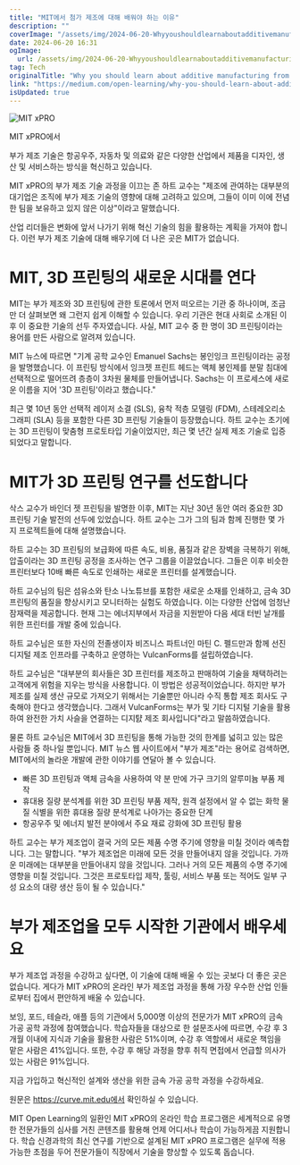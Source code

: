 ```yaml
---
title: "MIT에서 첨가 제조에 대해 배워야 하는 이유"
description: ""
coverImage: "/assets/img/2024-06-20-WhyyoushouldlearnaboutadditivemanufacturingfromMIT_0.png"
date: 2024-06-20 16:31
ogImage:
  url: /assets/img/2024-06-20-WhyyoushouldlearnaboutadditivemanufacturingfromMIT_0.png
tag: Tech
originalTitle: "Why you should learn about additive manufacturing from MIT"
link: "https://medium.com/open-learning/why-you-should-learn-about-additive-manufacturing-from-mit-487aebb182ac"
isUpdated: true
---
```


![MIT xPRO](/assets/img/2024-06-20-WhyyoushouldlearnaboutadditivemanufacturingfromMIT_0.png)

MIT xPRO에서

부가 제조 기술은 항공우주, 자동차 및 의료와 같은 다양한 산업에서 제품을 디자인, 생산 및 서비스하는 방식을 혁신하고 있습니다.

MIT xPRO의 부가 제조 기술 과정을 이끄는 존 하트 교수는 "제조에 관여하는 대부분의 대기업은 조직에 부가 제조 기술의 영향에 대해 고려하고 있으며, 그들이 이미 이에 전념한 팀을 보유하고 있지 않은 이상"이라고 말했습니다.

<!-- cozy-coder - 수평 -->

<ins class="adsbygoogle"
     style="display:block"
     data-ad-client="ca-pub-4877378276818686"
     data-ad-slot="1107185301"
     data-ad-format="auto"
     data-full-width-responsive="true"></ins>

<script>
     (adsbygoogle = window.adsbygoogle || []).push({});
</script>

산업 리더들은 변화에 앞서 나가기 위해 혁신 기술의 힘을 활용하는 계획을 가져야 합니다. 이런 부가 제조 기술에 대해 배우기에 더 나은 곳은 MIT가 없습니다.

# MIT, 3D 프린팅의 새로운 시대를 연다

MIT는 부가 제조와 3D 프린팅에 관한 토론에서 먼저 떠오르는 기관 중 하나이며, 조금만 더 살펴보면 왜 그런지 쉽게 이해할 수 있습니다. 우리 기관은 현대 사회로 소개된 이후 이 중요한 기술의 선두 주자였습니다. 사실, MIT 교수 중 한 명이 3D 프린팅이라는 용어를 만든 사람으로 알려져 있습니다.

MIT 뉴스에 따르면 "기계 공학 교수인 Emanuel Sachs는 봉인잉크 프린팅이라는 공정을 발명했습니다. 이 프린팅 방식에서 잉크젯 프린트 헤드는 액체 봉인제를 분말 침대에 선택적으로 떨어뜨려 층층이 3차원 물체를 만들어냅니다. Sachs는 이 프로세스에 새로운 이름을 지어 '3D 프린팅'이라고 했습니다."

<!-- cozy-coder - 수평 -->

<ins class="adsbygoogle"
     style="display:block"
     data-ad-client="ca-pub-4877378276818686"
     data-ad-slot="1107185301"
     data-ad-format="auto"
     data-full-width-responsive="true"></ins>

<script>
     (adsbygoogle = window.adsbygoogle || []).push({});
</script>

최근 몇 10년 동안 선택적 레이저 소결 (SLS), 융착 적층 모델링 (FDM), 스테레오리소그래피 (SLA) 등을 포함한 다른 3D 프린팅 기술들이 등장했습니다. 하트 교수는 초기에는 3D 프린팅이 맞춤형 프로토타입 기술이었지만, 최근 몇 년간 실제 제조 기술로 입증되었다고 말합니다.

# MIT가 3D 프린팅 연구를 선도합니다

삭스 교수가 바인더 젯 프린팅을 발명한 이후, MIT는 지난 30년 동안 여러 중요한 3D 프린팅 기술 발전의 선두에 있었습니다. 하트 교수는 그가 그의 팀과 함께 진행한 몇 가지 프로젝트들에 대해 설명했습니다.

하트 교수는 3D 프린팅의 보급화에 따른 속도, 비용, 품질과 같은 장벽을 극복하기 위해, 압출이라는 3D 프린팅 공정을 조사하는 연구 그룹을 이끌었습니다. 그들은 이후 비슷한 프린터보다 10배 빠른 속도로 인쇄하는 새로운 프린터를 설계했습니다.

<!-- cozy-coder - 수평 -->

<ins class="adsbygoogle"
     style="display:block"
     data-ad-client="ca-pub-4877378276818686"
     data-ad-slot="1107185301"
     data-ad-format="auto"
     data-full-width-responsive="true"></ins>

<script>
     (adsbygoogle = window.adsbygoogle || []).push({});
</script>

하트 교수님의 팀은 섬유소와 탄소 나노튜브를 포함한 새로운 소재를 인쇄하고, 금속 3D 프린팅의 품질을 향상시키고 모니터하는 실험도 하였습니다. 이는 다양한 산업에 엄청난 잠재력을 제공합니다. 현재 그는 에너지부에서 자금을 지원받아 다음 세대 터빈 날개를 위한 프린터를 개발 중에 있습니다.

하트 교수님은 또한 자신의 전졸생이자 비즈니스 파트너인 마틴 C. 펠드만과 함께 선진 디지털 제조 인프라를 구축하고 운영하는 VulcanForms를 설립하였습니다.

하트 교수님은 "대부분의 회사들은 3D 프린터를 제조하고 판매하여 기술을 채택하려는 고객에게 위험을 지우는 방식을 사용합니다. 이 방법은 성공적이었습니다. 하지만 부가 제조를 실제 생산 규모로 가져오기 위해서는 기술뿐만 아니라 수직 통합 제조 회사도 구축해야 한다고 생각했습니다. 그래서 VulcanForms는 부가 및 기타 디지털 기술을 활용하여 완전한 가치 사슬을 연결하는 디지턄 제조 회사입니다"라고 말씀하였습니다.

물론 하트 교수님은 MIT에서 3D 프린팅을 통해 가능한 것의 한계를 넓히고 있는 많은 사람들 중 하나일 뿐입니다. MIT 뉴스 웹 사이트에서 "부가 제조"라는 용어로 검색하면, MIT에서의 놀라운 개발에 관한 이야기를 연달아 볼 수 있습니다.

<!-- cozy-coder - 수평 -->

<ins class="adsbygoogle"
     style="display:block"
     data-ad-client="ca-pub-4877378276818686"
     data-ad-slot="1107185301"
     data-ad-format="auto"
     data-full-width-responsive="true"></ins>

<script>
     (adsbygoogle = window.adsbygoogle || []).push({});
</script>

- 빠른 3D 프린팅과 액체 금속을 사용하여 약 분 만에 가구 크기의 알루미늄 부품 제작
- 휴대용 질량 분석계를 위한 3D 프린팅 부품 제작, 원격 설정에서 알 수 없는 화학 물질 식별을 위한 휴대용 질량 분석계로 나아가는 중요한 단계
- 항공우주 및 에너지 발전 분야에서 주요 재료 강화에 3D 프린팅 활용

하트 교수는 부가 제조업이 결국 거의 모든 제품 수명 주기에 영향을 미칠 것이라 예측합니다. 그는 말합니다. "부가 제조업은 미래에 모든 것을 만들어내지 않을 것입니다. 가까운 미래에는 대부분을 만들어내지 않을 것입니다. 그러나 거의 모든 제품의 수명 주기에 영향을 미칠 것입니다. 그것은 프로토타입 제작, 툴링, 서비스 부품 또는 적어도 일부 구성 요소의 대량 생산 등이 될 수 있습니다."

# 부가 제조업을 모두 시작한 기관에서 배우세요

부가 제조업 과정을 수강하고 싶다면, 이 기술에 대해 배울 수 있는 곳보다 더 좋은 곳은 없습니다. 게다가 MIT xPRO의 온라인 부가 제조업 과정을 통해 가장 우수한 산업 인들로부터 집에서 편안하게 배울 수 있습니다.

<!-- cozy-coder - 수평 -->

<ins class="adsbygoogle"
     style="display:block"
     data-ad-client="ca-pub-4877378276818686"
     data-ad-slot="1107185301"
     data-ad-format="auto"
     data-full-width-responsive="true"></ins>

<script>
     (adsbygoogle = window.adsbygoogle || []).push({});
</script>

보잉, 포드, 테슬라, 애플 등의 기관에서 5,000명 이상의 전문가가 MIT xPRO의 금속 가공 공학 과정에 참여했습니다. 학습자들을 대상으로 한 설문조사에 따르면, 수강 후 3개월 이내에 지식과 기술을 활용한 사람은 51%이며, 수강 후 역할에서 새로운 책임을 맡은 사람은 41%입니다. 또한, 수강 후 해당 과정을 향후 취직 면접에서 언급할 의사가 있는 사람은 91%입니다.

지금 가입하고 혁신적인 설계와 생산을 위한 금속 가공 공학 과정을 수강하세요.

원문은 https://curve.mit.edu에서 확인하실 수 있습니다.

MIT Open Learning의 일환인 MIT xPRO의 온라인 학습 프로그램은 세계적으로 유명한 전문가들의 심사를 거친 콘텐츠를 활용해 언제 어디서나 학습이 가능하게끔 지원합니다. 학습 신경과학의 최신 연구를 기반으로 설계된 MIT xPRO 프로그램은 실무에 적용 가능한 초점을 두어 전문가들이 직장에서 기술을 향상할 수 있도록 돕습니다.

